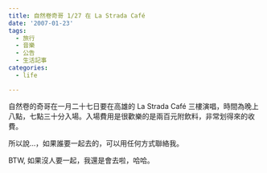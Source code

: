```yaml
---
title: 自然卷奇哥 1/27 在 La Strada Café
date: '2007-01-23'
tags:
  - 旅行
  - 音樂
  - 公告
  - 生活記事
categories:
  - life

---
```

自然卷的奇哥在一月二十七日要在高雄的 La Strada Café 三樓演唱，時間為晚上八點，七點三十分入場。入場費用是很歡樂的是兩百元附飲料，非常划得來的收費。  
  
所以說…，如果誰要一起去的，可以用任何方式聯絡我。  
  
BTW, 如果沒人要一起，我還是會去啦，哈哈。